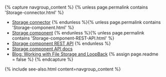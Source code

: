 {% capture navgroup_content %}
  {% unless page.permalink contains 'Storage-connector.html' %}
* [Storage connector](Storage-connector.html)
{% endunless %}{% unless page.permalink contains 'Storage-component.html' %}
* [Storage component](Storage-component.html)
  {% endunless %}{% unless page.permalink contains 'Storage-component-REST-API.html' %}
* [Storage component REST API](Storage-component-REST-API.html)
{% endunless %}
* [Storage component API docs](https://apidocs.strongloop.com/loopback-component-storage/)
* [Blog: Working with File Storage and LoopBack](https://strongloop.com/strongblog/working-with-file-storage-and-loopback/)
  {% assign page.readme = false %}
{% endcapture %}

{% include see-also.html content=navgroup_content %}
